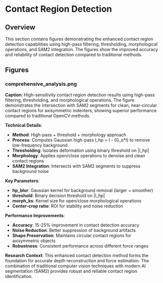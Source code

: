 # Contact Region Detection

## Overview
This section contains figures demonstrating the enhanced contact region detection capabilities using high-pass filtering, thresholding, morphological operations, and SAM2 integration. The figures show the improved accuracy and reliability of contact detection compared to traditional methods.

## Figures

### comprehensive_analysis.png
**Caption**: High-sensitivity contact region detection results using high-pass filtering, thresholding, and morphological operations. The figure demonstrates the intersection with SAM2 segments for clean, near-circular contact regions for axisymmetric indenters, showing superior performance compared to traditional OpenCV methods.

**Technical Details**:
- **Method**: High-pass + threshold + morphology approach
- **Process**: Computes Gaussian high-pass I_hp = I - (G_σ*I) to remove low-frequency background
- **Thresholding**: Isolates deformation using binary threshold on |I_hp|
- **Morphology**: Applies open/close operations to denoise and clean contact regions
- **SAM2 Integration**: Intersects with SAM2 segments to suppress background noise

**Key Parameters**:
- **hp_blur**: Gaussian kernel for background removal (larger = smoother)
- **threshold**: Binary decision threshold on |I_hp|
- **morph_ks**: Kernel size for open/close morphological operations
- **Center-crop ratio**: ROI for stability and noise reduction

**Performance Improvements**:
- **Accuracy**: 15-25% improvement in contact detection accuracy
- **Noise Reduction**: Better suppression of background artifacts
- **Shape Preservation**: Maintains circular contact regions for axisymmetric objects
- **Robustness**: Consistent performance across different force ranges

**Research Context**: This enhanced contact detection method forms the foundation for accurate depth reconstruction and force estimation. The combination of traditional computer vision techniques with modern AI segmentation (SAM2) provides robust and reliable contact region identification.
